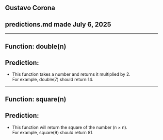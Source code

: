 ## Gustavo Corona
## predictions.md made July 6, 2025

---

## Function: double(n)

## Prediction:
- This function takes a number and returns it multiplied by 2.  
For example, double(7) should return 14.

---

## Function: square(n)

## Prediction:
- This function will return the square of the number (n × n).  
For example, square(9) should return 81.

